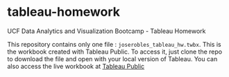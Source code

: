 # tableau-homework
UCF Data Analytics and Visualization Bootcamp - Tableau Homework

This repository contains only one file : ```joserobles_tableau_hw.twbx```.  This is the workbook created with Tableau Public.  To access it, just clone the repo to download the file and open with your local version of Tableau. 
You can also access the live workbook at [Tableau Public](https://public.tableau.com/profile/jose.r.robles#!/vizhome/joserobles_tableau_hw/NewYorkCitiBikeDataReport?publish=yes)
